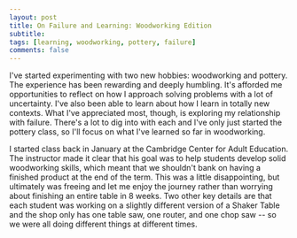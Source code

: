 ```yaml
---
layout: post
title: On Failure and Learning: Woodworking Edition
subtitle: 
tags: [learning, woodworking, pottery, failure]
comments: false
---
```


I've started experimenting with two new hobbies: woodworking and pottery. The experience has been rewarding and deeply humbling. It's afforded me opportunities to reflect on how I approach solving problems with a lot of uncertainty. I've also been able to learn about how I learn in totally new contexts. What I've appreciated most, though, is exploring my relationship with failure. There's a lot to dig into with each and I've only just started the pottery class, so I'll focus on what I've learned so far in woodworking.

I started class back in January at the Cambridge Center for Adult Education. The instructor made it clear that his goal was to help students develop solid woodworking skills, which meant that we shouldn't bank on having a finished product at the end of the term. This was a little disappointing, but ultimately was freeing and let me enjoy the journey rather than worrying about finishing an entire table in 8 weeks. Two other key details are that each student was working on a slightly different version of a Shaker Table and the shop only has one table saw, one router, and one chop saw -- so we were all doing different things at different times.


